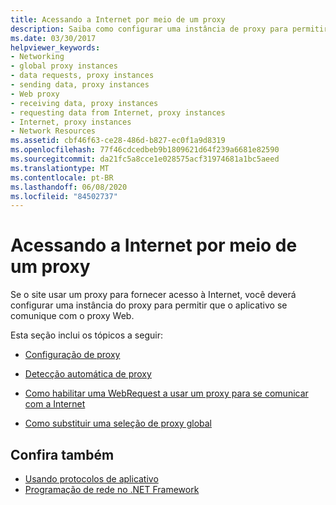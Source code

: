 ```yaml
---
title: Acessando a Internet por meio de um proxy
description: Saiba como configurar uma instância de proxy para permitir que seu aplicativo .NET Framework se comunique com o proxy Web.
ms.date: 03/30/2017
helpviewer_keywords:
- Networking
- global proxy instances
- data requests, proxy instances
- sending data, proxy instances
- Web proxy
- receiving data, proxy instances
- requesting data from Internet, proxy instances
- Internet, proxy instances
- Network Resources
ms.assetid: cbf46f63-ce28-486d-b827-ec0f1a9d8319
ms.openlocfilehash: 77f46cdcedbeb9b1809621d64f239a6681e82590
ms.sourcegitcommit: da21fc5a8cce1e028575acf31974681a1bc5aeed
ms.translationtype: MT
ms.contentlocale: pt-BR
ms.lasthandoff: 06/08/2020
ms.locfileid: "84502737"
---
```

# <a name="accessing-the-internet-through-a-proxy"></a>Acessando a Internet por meio de um proxy
Se o site usar um proxy para fornecer acesso à Internet, você deverá configurar uma instância do proxy para permitir que o aplicativo se comunique com o proxy Web.  
  
 Esta seção inclui os tópicos a seguir:  
  
- [Configuração de proxy](proxy-configuration.md)  
  
- [Detecção automática de proxy](automatic-proxy-detection.md)  
  
- [Como habilitar uma WebRequest a usar um proxy para se comunicar com a Internet](how-to-enable-a-webrequest-to-use-a-proxy-to-communicate-with-the-internet.md)  
  
- [Como substituir uma seleção de proxy global](how-to-override-a-global-proxy-selection.md)  
  
## <a name="see-also"></a>Confira também

- [Usando protocolos de aplicativo](using-application-protocols.md)
- [Programação de rede no .NET Framework](index.md)
